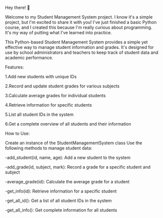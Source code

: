 Hey there! 👋


Welcome to my Student Management System project.
I know it's a simple project, but I'm excited to share it with you! I've just finished a basic Python course, and I created this because I'm really curious about programming. It's my way of putting what I've learned into practice.

This Python-based Student Management System provides a simple yet effective way to manage student information and grades. It's designed for use by school administrators and teachers to keep track of student data and academic performance.


Features:

1.Add new students with unique IDs

2.Record and update student grades for various subjects

3.Calculate average grades for individual students

4.Retrieve information for specific students

5.List all student IDs in the system

6.Get a complete overview of all students and their information


How to Use:

Create an instance of the StudentManagementSystem class
Use the following methods to manage student data:

-add_student(id, name, age): Add a new student to the system

-add_grade(id, subject, mark): Record a grade for a specific student and subject

-average_grade(id): Calculate the average grade for a student

-get_info(id): Retrieve information for a specific student

-get_all_id(): Get a list of all student IDs in the system

-get_all_info(): Get complete information for all students
